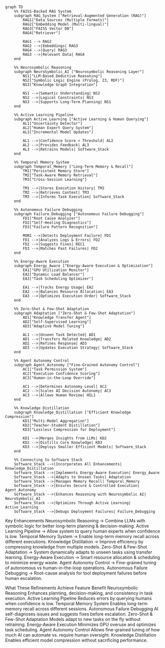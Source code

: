```mermaid
graph TD
    %% FAISS-Backed RAG System
    subgraph RAG_System ["Retrieval-Augmented Generation (RAG)"]
        RAG1["Data Sources (Multiple Formats)"]
        RAG2["Embedding Model (Multi-lingual)"]
        RAG3["FAISS Vector DB"]
        RAG4["Retriever"]
        
        RAG1 --> RAG2
        RAG2 -->|Embeddings| RAG3
        RAG4 -->|Query| RAG3
        RAG3 -->|Relevant Data| RAG4
    end

    %% Neurosymbolic Reasoning
    subgraph NeuroSymbolic_AI ["Neurosymbolic Reasoning Layer"]
        NS1["LLM-Based Deductive Reasoning"]
        NS2["Symbolic Logic Engine (Prolog, Z3, RDF)"]
        NS3["Knowledge Graph Integration"]
        
        NS1 -->|Semantic Understanding| NS2
        NS2 -->|Logical Constraints| NS3
        NS3 -->|Supports Long-Term Planning| NS1
    end

    %% Active Learning Pipeline
    subgraph Active_Learning ["Active Learning & Human Querying"]
        AL1["Uncertainty Detector"]
        AL2["Human Expert Query System"]
        AL3["Incremental Model Updates"]
        
        AL1 -->|Confidence Score < Threshold| AL2
        AL2 -->|Provides Feedback| AL3
        AL3 -->|Retrains Models| Software_Stack
    end

    %% Temporal Memory System
    subgraph Temporal_Memory ["Long-Term Memory & Recall"]
        TM1["Persistent Memory Store"]
        TM2["Task-Aware Memory Retrieval"]
        TM3["Cross-Session Learning"]
        
        TM1 -->|Stores Execution History| TM2
        TM2 -->|Retrieves Context| TM3
        TM3 -->|Informs Task Execution| Software_Stack
    end

    %% Autonomous Failure Debugging
    subgraph Failure_Debugging ["Autonomous Failure Debugging"]
        FD1["Root Cause Analyzer"]
        FD2["Self-Healing Diagnostics"]
        FD3["Failure Pattern Recognition"]
        
        MON1 -->|Detects Deployment Failure| FD1
        FD1 -->|Analyzes Logs & Errors| FD2
        FD2 -->|Suggests Fixes| REC1
        FD3 -->|Matches Past Failures| FD2
    end

    %% Energy-Aware Execution
    subgraph Energy_Aware ["Energy-Aware Execution & Optimization"]
        EA1["GPU Utilization Monitor"]
        EA2["Dynamic Load Balancer"]
        EA3["Task Scheduling Optimizer"]
        
        EA1 -->|Tracks Energy Usage| EA2
        EA2 -->|Balances Resource Allocation| EA3
        EA3 -->|Optimizes Execution Order| Software_Stack
    end

    %% Zero-Shot & Few-Shot Adaptation
    subgraph Adaptation ["Zero-Shot & Few-Shot Adaptation"]
        AD1["Knowledge Transfer Agent"]
        AD2["Self-Supervised Learning"]
        AD3["Adaptive Model Tuning"]
        
        AL1 -->|Unseen Task Detected| AD1
        AD1 -->|Transfers Related Knowledge| AD2
        AD2 -->|Refines Response| AD3
        AD3 -->|Updates Execution Strategy| Software_Stack
    end

    %% Agent Autonomy Control
    subgraph Agent_Autonomy ["Fine-Grained Autonomy Control"]
        AC1["Task Permission System"]
        AC2["Execution Confidence Scoring"]
        AC3["Human-in-the-Loop Override"]
        
        AC1 -->|Determines Autonomy Level| AC2
        AC2 -->|Scales AI Decision Autonomy| AC3
        AC3 -->|Allows Human Review| HIL1
    end

    %% Knowledge Distillation
    subgraph Knowledge_Distillation ["Efficient Knowledge Compression"]
        KD1["Multi-Model Aggregation"]
        KD2["Teacher-Student Distillation"]
        KD3["Lossless Compression for Deployment"]
        
        KD1 -->|Merges Insights from LLMs| KD2
        KD2 -->|Distills Core Knowledge| KD3
        KD3 -->|Deploys Smaller Efficient Models| Software_Stack
    end

    %% Connecting to Software Stack
    Software_Stack -->|Incorporates All Enhancements| Knowledge_Distillation
    Software_Stack -->|Implements Energy-Aware Execution| Energy_Aware
    Software_Stack -->|Adapts to Unseen Tasks| Adaptation
    Software_Stack -->|Manages Memory Recall| Temporal_Memory
    Software_Stack -->|Ensures Secure & Controlled Execution| Agent_Autonomy
    Software_Stack -->|Enhances Reasoning with Neurosymbolic AI| NeuroSymbolic_AI
    Software_Stack -->|Optimizes Through Active Learning| Active_Learning
    Software_Stack -->|Debugs Deployment Failures| Failure_Debugging
```

Key Enhancements
Neurosymbolic Reasoning → Combine LLMs with symbolic logic for better long-term planning & decision-making.
Active Learning Pipeline → Allow system to query human experts when confidence is low.
Temporal Memory System → Enable long-term memory recall across different executions.
Knowledge Distillation → Improve efficiency by compressing knowledge from multiple models.
Zero-Shot & Few-Shot Adaptation → System dynamically adapts to unseen tasks using transfer learning.
Energy-Aware Execution → Smart resource allocation & scheduling to minimize energy waste.
Agent Autonomy Control → Fine-grained tuning of autonomous vs human-in-the-loop operations.
Autonomous Failure Debugging → Root-cause analysis for tool deployment failures before human escalation.

What These Refinements Achieve
Feature	Benefit
Neurosymbolic Reasoning	Enhances planning, decision-making, and consistency in task execution.
Active Learning Pipeline	Reduces errors by querying humans when confidence is low.
Temporal Memory System	Enables long-term memory recall across different sessions.
Autonomous Failure Debugging	AI self-diagnoses issues and suggests fixes before escalation.
Zero-Shot & Few-Shot Adaptation	Models adapt to new tasks on the fly without retraining.
Energy-Aware Execution	Minimizes GPU overuse and optimizes task scheduling.
Agent Autonomy Control	Allows fine-grained tuning of how much AI can automate vs. require human oversight.
Knowledge Distillation	Enables efficient model compression without sacrificing performance.
